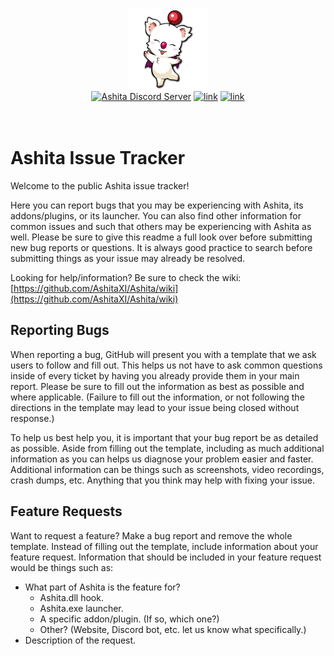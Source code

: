 <div align="center">
    <img width="128" src="https://github.com/AshitaXI/Ashita/raw/master/repo/ashita.png" alt="ashita">
    </br>
</div>

<div align="center">
    <a href="https://discord.gg/Ashita"><img src="https://img.shields.io/discord/264673946257850368.svg?style=for-the-badge" alt="Ashita Discord Server" /></a>
    <a href="https://ashitaxi.com/"><img src="https://img.shields.io/badge/Homepage-link-blue?style=for-the-badge" alt="link" /></a>
    <a href="https://docs.ashitaxi.com/"><img src="https://img.shields.io/badge/Documentation-link-blue?style=for-the-badge" alt="link" /></a>
    <br/>
    <br/>
    <a href="https://github.com/AshitaXI/Ashita/issues"><img src="https://img.shields.io/github/issues/AshitaXI/Ashita?style=for-the-badge" alt="" /></a>
    <a href="https://github.com/AshitaXI/Ashita/issues?q=is%3Aissue+is%3Aclosed"><img src="https://img.shields.io/github/issues-closed/AshitaXI/Ashita?style=for-the-badge" alt="" /></a>
</div>

# Ashita Issue Tracker

Welcome to the public Ashita issue tracker! 

Here you can report bugs that you may be experiencing with Ashita, its addons/plugins, or its launcher. You can also find other information for common issues and such that others may be experiencing with Ashita as well. Please be sure to give this readme a full look over before submitting new bug reports or questions. It is always good practice to search before submitting things as your issue may already be resolved.

Looking for help/information? Be sure to check the wiki: [https://github.com/AshitaXI/Ashita/wiki](https://github.com/AshitaXI/Ashita/wiki)

## Reporting Bugs

When reporting a bug, GitHub will present you with a template that we ask users to follow and fill out. This helps us not have to ask common questions inside of every ticket by having you already provide them in your main report. Please be sure to fill out the information as best as possible and where applicable. (Failure to fill out the information, or not following the directions in the template may lead to your issue being closed without response.)

To help us best help you, it is important that your bug report be as detailed as possible. Aside from filling out the template, including as much additional information as you can helps us diagnose your problem easier and faster. Additional information can be things such as screenshots, video recordings, crash dumps, etc. Anything that you think may help with fixing your issue.

## Feature Requests

Want to request a feature? Make a bug report and remove the whole template. Instead of filling out the template, include information about your feature request. Information that should be included in your feature request would be things such as:

  * What part of Ashita is the feature for?
    * Ashita.dll hook.
    * Ashita.exe launcher.
    * A specific addon/plugin. (If so, which one?)
    * Other? (Website, Discord bot, etc. let us know what specifically.)
  * Description of the request.